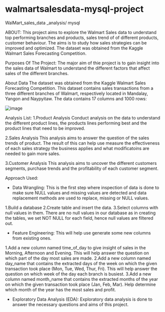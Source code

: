  # walmartsalesdata-mysql-project
 
WalMart_sales_data _analysis/ mysql

ABOUT:
This project aims to explore the Walmart Sales data to understand top performing branches and products, sales trend of of different products, customer behaviour. The aims is to study how sales strategies can be improved and optimized. The dataset was obtained from the Kaggle Walmart Sales Forecasting Competition.

Purposes Of The Project:
The major aim of thie project is to gain insight into the sales data of Walmart to understand the different factors that affect sales of the different branches.

About Data
The dataset was obtained from the Kaggle Walmart Sales Forecasting Competition. This dataset contains sales transactions from a three different branches of Walmart, respectively located in Mandalay, Yangon and Naypyitaw. The data contains 17 columns and 1000 rows:

![image](https://github.com/AjjappaHC/walmartsalesdata-mysql-project/assets/174999010/43eca288-5e0d-4b58-9ace-ca20ed0cf474)

Analysis List: 
1.Product Analysis
Conduct analysis on the data to understand the different product lines, the products lines performing best and the product lines that need to be improved.

2.Sales Analysis
This analysis aims to answer the question of the sales trends of product. The result of this can help use measure the effectiveness of each sales strategy the business applies and what modificatoins are needed to gain more sales.

3.Customer Analysis
This analysis aims to uncover the different customers segments, purchase trends and the profitability of each customer segment.

Approach Used:

* Data Wrangling: This is the first step where inspection of data is done to make sure NULL values and missing values are detected and data replacement methods are used to replace, missing or NULL values.
  
1.Build a database
2.Create table and insert the data.
3.Select columns with null values in them. There are no null values in our database as in creating the tables, we set NOT NULL for each field, hence null values are filtered out.
  
* Feature Engineering: This will help use generate some new columns from existing ones.
  
1.Add a new column named time_of_day to give insight of sales in the Morning, Afternoon and Evening. This will help answer the question on which part of the day most sales are made.
2.Add a new column named day_name that contains the extracted days of the week on which the given transaction took place (Mon, Tue, Wed, Thur, Fri). This will help answer the question on which week of the day each branch is busiest.
3.Add a new column named month_name that contains the extracted months of the year on which the given transaction took place (Jan, Feb, Mar). Help determine which month of the year has the most sales and profit.
  
* Exploratory Data Analysis (EDA): Exploratory data analysis is done to answer the necessary questions and aims of this project.
